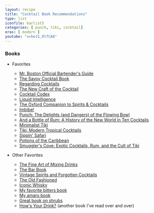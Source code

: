 ```yaml
---
layout: recipe
title: "Cocktail Book Recommendations"
type: list
iconfile: barlist5
categories: [ punch, tiki, cocktail]
eras: [ modern ]
youtube: "v=hoJ1_OlfCA8"
---
```


### Books

- Favorites
    - <a href="https://amzn.to/3nunWO0" target="_blank">Mr. Boston Official Bartender's Guide</a>
    - <a href="https://amzn.to/3CCDMdW" target="_blank">The Savoy Cocktail Book</a>
    - <a href="https://amzn.to/3kS8Znb" target="_blank">Regarding Cocktails</a>
    - <a href="https://amzn.to/3kSJkuz" target="_blank">The New Craft of the Cocktail</a>
    - <a href="https://amzn.to/3Dyhew7" target="_blank">Cocktail Codex</a>
    - <a href="https://amzn.to/3HAlNZ9" target="_blank">Liquid Intelligence</a>
    - <a href="https://amzn.to/30Ij7I8" target="_blank">The Oxford Companion to Spirits & Cocktails</a>
    - <a href="https://amzn.to/3wZQAtB" target="_blank">Imbibe!</a>
    - <a href="https://amzn.to/3DxfhzY" target="_blank">Punch: The Delights (and Dangers) of the Flowing Bowl</a>
    - <a href="https://amzn.to/3DDGWzq" target="_blank">And a Bottle of Rum: A History of the New World in Ten Cocktails</a>
    - <a href="https://minimalisttiki.com/" target="_blank">Minimalist Tiki</a>
    - <a href="https://amzn.to/3qQFsyb" target="_blank">Tiki: Modern Tropical Cocktails</a>
    - <a href="https://amzn.to/3DyPasf" target="_blank">Sippin' Safari</a>
    - <a href="https://amzn.to/3qRD6z2" target="_blank">Potions of the Caribbean</a>
    - <a href="https://amzn.to/3qNsgKk" target="_blank">Smuggler's Cove: Exotic Cocktails, Rum, and the Cult of Tiki</a>

- Other Favorites
    - <a href="https://amzn.to/3DBiy19" target="_blank">The Fine Art of Mixing Drinks</a>
    - <a href="https://amzn.to/3nupOq0" target="_blank">The Bar Book</a>
    - <a href="https://amzn.to/3Czrl2e" target="_blank">Vintage Spirits and Forgotten Cocktails</a>
    - <a href="https://amzn.to/3kQL07L" target="_blank">The Old Fashioned</a>
    - <a href="https://amzn.to/3nsEExi" target="_blank">Iconic Whisky</a>
    - <a href="https://amzn.to/30A98V1" target="_blank">My favorite bitters book</a>
    - <a href="https://amzn.to/3FtxYFo" target="_blank">My amaro book</a>
    - <a href="https://amzn.to/3nvHf9z" target="_blank">Great book on shrubs</a>
    - <a href="https://amzn.to/3qUSgn0" target="_blank">How's Your Drink?</a> (another book I've read over and over)
